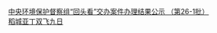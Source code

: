   
[中央环境保护督察组“回头看”交办案件办理结果公示 （第26-1批）](http://www.dianyue.me/archives/353/nn7eedd27mzxl3z1/)  
[稻城亚丁双飞九日](http://www.dianyue.me/archives/737/8hj6da9jh6jdp1jz/)